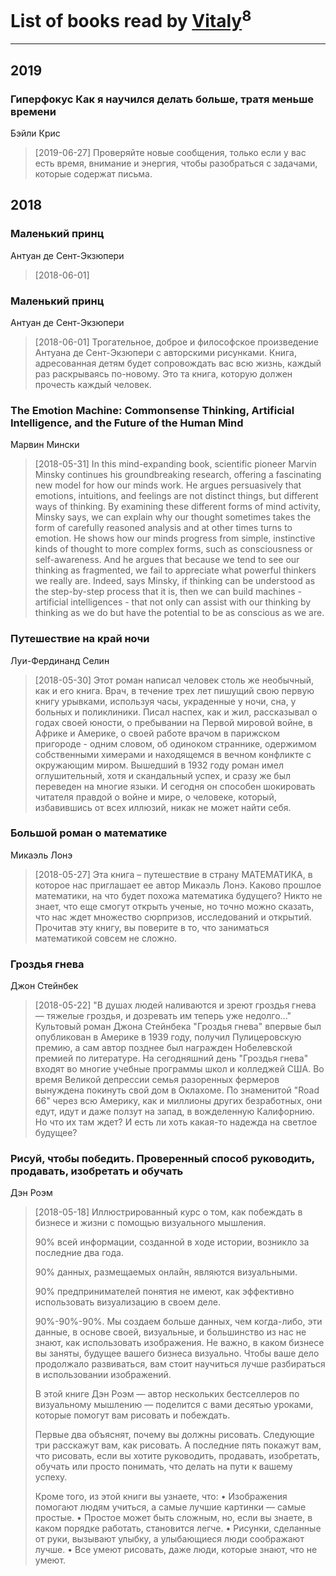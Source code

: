 # List of books read by [Vitaly](https://plus.google.com/109395490138181998437)<sup>8</sup>
---

## 2019

### Гиперфокус Как я научился делать больше, тратя меньше времени
Бэйли Крис
> [2019-06-27] Проверяйте новые сообщения, только если у вас есть время, внимание и энергия, чтобы разобраться с задачами, которые содержат письма.



## 2018

### Маленький принц
Антуан де Сент-Экзюпери
> [2018-06-01] 


### Маленький принц
Антуан де Сент-Экзюпери
> [2018-06-01] Трогательное, доброе и философское произведение Антуана де Сент-Экзюпери с авторскими рисунками. Книга, адресованная детям будет сопровождать вас всю жизнь, каждый раз раскрываясь по-новому. Это та книга, которую должен прочесть каждый человек.


### The Emotion Machine: Commonsense Thinking, Artificial Intelligence, and the Future of the Human Mind
Марвин Мински
> [2018-05-31] In this mind-expanding book, scientific pioneer Marvin Minsky continues his groundbreaking research, offering a fascinating new model for how our minds work. He argues persuasively that emotions, intuitions, and feelings are not distinct things, but different ways of thinking. 
> By examining these different forms of mind activity, Minsky says, we can explain why our thought sometimes takes the form of carefully reasoned analysis and at other times turns to emotion. He shows how our minds progress from simple, instinctive kinds of thought to more complex forms, such as consciousness or self-awareness. And he argues that because we tend to see our thinking as fragmented, we fail to appreciate what powerful thinkers we really are. Indeed, says Minsky, if thinking can be understood as the step-by-step process that it is, then we can build machines - artificial intelligences - that not only can assist with our thinking by thinking as we do but have the potential to be as conscious as we are.


### Путешествие на край ночи
Луи-Фердинанд Селин
> [2018-05-30] Этот роман написал человек столь же необычный, как и его книга. Врач, в течение трех лет пишущий свою первую книгу урывками, используя часы, украденные у ночи, сна, у больных и поликлиники. Писал наспех, как и жил, рассказывал о годах своей юности, о пребывании на Первой мировой войне, в Африке и Америке, о своей работе врачом в парижском пригороде - одним словом, об одиноком страннике, одержимом собственными химерами и находящемся в вечном конфликте с окружающим миром. Вышедший в 1932 году роман имел оглушительный, хотя и скандальный успех, и сразу же был переведен на многие языки. И сегодня он способен шокировать читателя правдой о войне и мире, о человеке, который, избавившись от всех иллюзий, никак не может найти себя.


### Большой роман о математике
Микаэль Лонэ
> [2018-05-27] Эта книга – путешествие в страну МАТЕМАТИКА, в которое нас приглашает ее автор Микаэль Лонэ. Каково прошлое математики, на что будет похожа математика будущего? Никто не знает, что еще смогут открыть ученые, но точно можно сказать, что нас ждет множество сюрпризов, исследований и открытий. Прочитав эту книгу, вы поверите в то, что заниматься математикой совсем не сложно.


### Гроздья гнева
Джон Стейнбек
> [2018-05-22] "В душах людей наливаются и зреют гроздья гнева — тяжелые гроздья, и дозревать им теперь уже недолго..." Культовый роман Джона Стейнбека "Гроздья гнева" впервые был опубликован в Америке в 1939 году, получил Пулицеровскую премию, а сам автор позднее был награжден Нобелевской премией по литературе. На сегодняшний день "Гроздья гнева" входят во многие учебные программы школ и колледжей США.
> Во время Великой депрессии семья разоренных фермеров вынуждена покинуть свой дом в Оклахоме. По знаменитой "Road 66" через всю Америку, как и миллионы других безработных, они едут, идут и даже ползут на запад, в вожделенную Калифорнию. Но что их там ждет? И есть ли хоть какая-то надежда на светлое будущее?


### Рисуй, чтобы победить. Проверенный способ руководить, продавать, изобретать и обучать
Дэн Роэм
> [2018-05-18] Иллюстрированный курс о том, как побеждать в бизнесе и жизни с помощью визуального мышления.
> 
> 90% всей информации, созданной в ходе истории, возникло за последние два года.
> 
> 90% данных, размещаемых онлайн, являются визуальными.
> 
> 90% предпринимателей понятия не имеют, как эффективно использовать визуализацию в своем деле.
> 
> 90%-90%-90%. Мы создаем больше данных, чем когда-либо, эти данные, в основе своей, визуальные, и большинство из нас не знают, как использовать изображения. Не важно, в каком бизнесе вы заняты, будущее вашего бизнеса визуально. Чтобы ваше дело продолжало развиваться, вам стоит научиться лучше разбираться в использовании изображений.
> 
> В этой книге Дэн Роэм — автор нескольких бестселлеров по визуальному мышлению — поделится с вами десятью уроками, которые помогут вам рисовать и побеждать.
> 
> Первые два объяснят, почему вы должны рисовать. Следующие три расскажут вам, как рисовать. А последние пять покажут вам, что рисовать, если вы хотите руководить, продавать, изобретать, обучать или просто понимать, что делать на пути к вашему успеху.
> 
> Кроме того, из этой книги вы узнаете, что:
> • Изображения помогают людям учиться, а самые лучшие картинки — самые простые.
> • Простое может быть сложным, но, если вы знаете, в каком порядке работать, становится легче.
> • Рисунки, сделанные от руки, вызывают улыбку, а улыбающиеся люди соображают лучше.
> • Все умеют рисовать, даже люди, которые знают, что не умеют.




